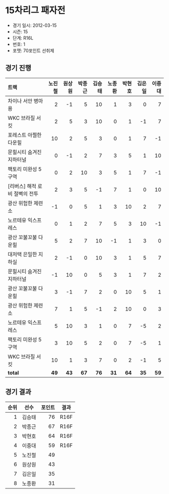 # 15차리그 패자전

- 경기 일시: 2012-03-15
- 시즌: 15
- 단계: R16L
- 번호: 1
- 포맷: 70포인트 선취제





## 경기 진행

| 트랙 | 노진철 | 원상원 | 박종근 | 김승태 | 노종환 | 박현호 | 김은일 | 이중대 |
|:---|---:|---:|---:|---:|---:|---:|---:|---:|
| 차이나 서안 병마용 | 2 | -1 | 5 | 10 | 1 | 3 | 0 | 7 |
| WKC 브라질 서킷 | 2 | 5 | 3 | 10 | 0 | 1 | -1 | 7 |
| 포레스트 아찔한 다운힐 | 10 | 2 | 5 | 3 | 0 | 1 | 7 | -1 |
| 문힐시티 숨겨진 지하터널 | 0 | -1 | 2 | 7 | 3 | 5 | 1 | 10 |
| 팩토리 미완성 5구역 | 0 | 2 | 10 | 3 | 5 | 1 | 7 | -1 |
| [리버스] 해적 로비 절벽의 전투 | 2 | 3 | 5 | -1 | 7 | 1 | 0 | 10 |
| 광산 위험한 제련소 | -1 | 0 | 5 | 1 | 3 | 10 | 2 | 7 |
| 노르테유 익스프레스 | 0 | 1 | 2 | 7 | 5 | 3 | 10 | -1 |
| 광산 꼬불꼬불 다운힐 | 5 | 2 | 7 | 10 | -1 | 1 | 3 | 0 |
| 대저택 은밀한 지하실 | 2 | -1 | 0 | 10 | 3 | 1 | 5 | 7 |
| 문힐시티 숨겨진 지하터널 | -1 | 10 | 0 | 5 | 3 | 1 | 7 | 2 |
| 광산 꼬불꼬불 다운힐 | 3 | -1 | 7 | 2 | 0 | 10 | 5 | 1 |
| 광산 위험한 제련소 | 7 | 1 | 5 | -1 | 2 | 10 | 0 | 3 |
| 노르테유 익스프레스 | 5 | 10 | 3 | 1 | 0 | 7 | -5 | 2 |
| 팩토리 미완성 5구역 | 3 | 10 | 5 | 2 | 0 | 7 | -5 | 1 |
| WKC 브라질 서킷 | 10 | 1 | 3 | 7 | 0 | 2 | -1 | 5 |
| __total__ | __49__ | __43__ | __67__ | __76__ | __31__ | __64__ | __35__ | __59__ |




## 경기 결과

| 순위 | 선수 | 포인트 | 결과 |
|---:|:---:|---:|:---:|
| 1 | 김승태 | 76 | R16F |
| 2 | 박종근 | 67 | R16F |
| 3 | 박현호 | 64 | R16F |
| 4 | 이중대 | 59 | R16F |
| 5 | 노진철 | 49 |  |
| 6 | 원상원 | 43 |  |
| 7 | 김은일 | 35 |  |
| 8 | 노종환 | 31 |  |

